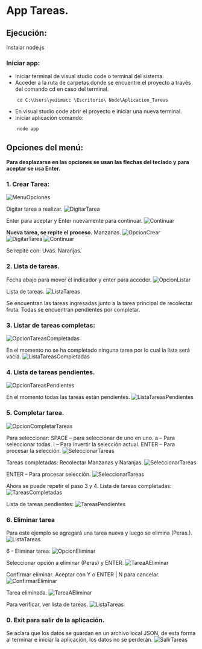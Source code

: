# App Tareas.

## Ejecución:
Instalar node.js

### Iniciar app:
*	Iniciar terminal de visual studio code o terminal del sistema.
*	Acceder a la ruta de carpetas donde se encuentre el proyecto a través del comando cd en caso del terminal. 
```
    cd C:\Users\yeiimacc \Escritorio\ Node\Aplicacion_Tareas
```

*	 En visual studio code abrir el proyecto e iniciar una nueva terminal.
*	Iniciar aplicación comando:
```
    node app
```

## Opciones del menú:
**Para desplazarse en las opciones se usan las flechas del teclado y para aceptar se usa Enter.**

### 1. Crear Tarea:
![MenuOpciones](./img/1_0.png)

Digitar tarea a realizar.
![DigitarTarea](./img/1_1.png)

Enter para aceptar y Enter nuevamente para continuar.
![Continuar](./img/1_2.png)

**Nueva tarea, se repite el proceso.**
Manzanas.
![OpcionCrear](./img/1_3.png)
![DigitarTarea](./img/1_4.png)
![Continuar](./img/1_5.png)

Se repite con:
Uvas.
Naranjas.




### 2. Lista de tareas.
Fecha abajo para mover el indicador y enter para acceder.
![OpcionListar](./img/2_0.png)
 
Lista de tareas.
![ListaTareas](./img/2_1.png)

Se encuentran las tareas ingresadas junto a la tarea principal de recolectar fruta. Todas se encuentran pendientes por completar.




### 3. Listar de tareas completas:
![OpcionTareasCompletadas](./img/3_0.png)

En el momento no se ha completado ninguna tarea por lo cual la lista será vacía.
![ListaTareasCompletadas](./img/3_1.png)
 
 


### 4. Lista de tareas pendientes.
![OpcionTareasPendientes](./img/4_0.png)

En el momento todas las tareas están pendientes.
![ListaTareasPendientes](./img/4_1.png)




### 5. Completar tarea.
![OpcionCompletarTareas](./img/5_0.png) 

Para seleccionar:
SPACE – para seleccionar de uno en uno.
a – Para seleccionar todas.
i – Para invertir la selección actual.
ENTER – Para procesar la selección.
![SeleccionarTareas](./img/5_1.png)

Tareas completadas:
Recolectar Manzanas y Naranjas.
![SeleccionarTareas](./img/5_2.png) 

ENTER – Para procesar selección.
![SeleccionarTareas](./img/5_3.png)

Ahora se puede repetir el paso 3 y 4.
Lista de tareas completadas:
![TareasCompletadas](./img/5_4.png)

Lista de tareas pendientes:
![TareasPendientes](./img/5_5.png)
 



### 6. Eliminar tarea
Para este ejemplo se agregará una tarea nueva y luego se elimina (Peras.).
![ListaTareas](./img/6_0.png)

6 - Eliminar tarea:
![OpcionEliminar](./img/6_1.png)
 
Seleccionar opción a eliminar (Peras) y ENTER.
![TareaAEliminar](./img/6_2.png) 

Confirmar eliminar.
Aceptar con Y o ENTER | N para cancelar.
![ConfirmarEliminar](./img/6_3.png) 
 
Tarea eliminada.
![TareaAEliminar](./img/6_4.png) 

Para verificar, ver lista de tareas.
![ListaTareas](./img/6_5.png)
 


### 0. Exit para salir de la aplicación.
Se aclara que los datos se guardan en un archivo local JSON, de esta forma al terminar e iniciar la aplicación, los datos no se perderán.
![SalirTareas](./img/7_0.png)

